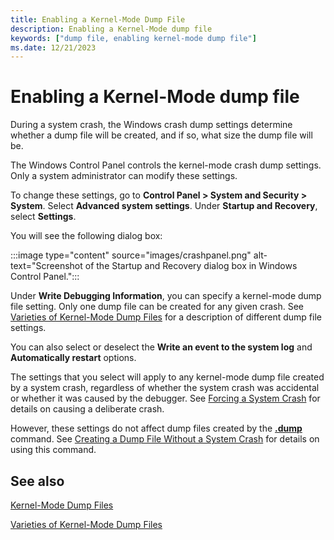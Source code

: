 ```yaml
---
title: Enabling a Kernel-Mode Dump File
description: Enabling a Kernel-Mode dump file
keywords: ["dump file, enabling kernel-mode dump file"]
ms.date: 12/21/2023
---
```


# Enabling a Kernel-Mode dump file

During a system crash, the Windows crash dump settings determine whether a dump file will be created, and if so, what size the dump file will be.

The Windows Control Panel controls the kernel-mode crash dump settings. Only a system administrator can modify these settings.

To change these settings, go to **Control Panel &gt; System and Security &gt; System**. Select **Advanced system settings**. Under **Startup and Recovery**, select **Settings**.

You will see the following dialog box:

:::image type="content" source="images/crashpanel.png" alt-text="Screenshot of the Startup and Recovery dialog box in Windows Control Panel.":::

Under **Write Debugging Information**, you can specify a kernel-mode dump file setting. Only one dump file can be created for any given crash. See [Varieties of Kernel-Mode Dump Files](varieties-of-kernel-mode-dump-files.md) for a description of different dump file settings.

You can also select or deselect the **Write an event to the system log** and **Automatically restart** options.

The settings that you select will apply to any kernel-mode dump file created by a system crash, regardless of whether the system crash was accidental or whether it was caused by the debugger. See [Forcing a System Crash](forcing-a-system-crash.md) for details on causing a deliberate crash.

However, these settings do not affect dump files created by the [**.dump**](../debuggercmds/-dump--create-dump-file-.md) command. See [Creating a Dump File Without a System Crash](creating-a-dump-file-without-a-system-crash.md) for details on using this command.

## See also

[Kernel-Mode Dump Files](kernel-mode-dump-files.md)

[Varieties of Kernel-Mode Dump Files](varieties-of-kernel-mode-dump-files.md)
